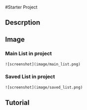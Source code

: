 #Starter Project 

## Descrption 


## Image 

### Main List in project 

    ![screenshot](image/main_list.png)

### Saved List in project 

    ![screenshot](image/saved_list.png)


## Tutorial 

